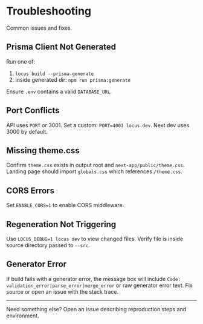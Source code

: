 # Troubleshooting

Common issues and fixes.

## Prisma Client Not Generated
Run one of:
1. `locus build --prisma-generate`
2. Inside generated dir: `npm run prisma:generate`

Ensure `.env` contains a valid `DATABASE_URL`.

## Port Conflicts
API uses `PORT` or 3001. Set a custom: `PORT=4001 locus dev`.
Next dev uses 3000 by default.

## Missing theme.css
Confirm `theme.css` exists in output root and `next-app/public/theme.css`.
Landing page should import `globals.css` which references `/theme.css`.

## CORS Errors
Set `ENABLE_CORS=1` to enable CORS middleware.

## Regeneration Not Triggering
Use `LOCUS_DEBUG=1 locus dev` to view changed files.
Verify file is inside source directory passed to `--src`.

## Generator Error
If build fails with a generator error, the message box will include `Code: validation_error|parse_error|merge_error` or raw generator error text. Fix source or open an issue with the stack trace.

---
Need something else? Open an issue describing reproduction steps and environment.
